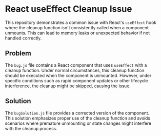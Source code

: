 # React useEffect Cleanup Issue

This repository demonstrates a common issue with React's `useEffect` hook where the cleanup function isn't consistently called when a component unmounts.  This can lead to memory leaks or unexpected behavior if not handled correctly.

## Problem

The `bug.js` file contains a React component that uses `useEffect` with a cleanup function.  Under normal circumstances, this cleanup function should be executed when the component is unmounted. However, under specific conditions such as rapid component updates or other lifecycle interference, the cleanup might be skipped, causing the issue.

## Solution

The `bugSolution.js` file provides a corrected version of the component. This solution emphasizes proper use of the cleanup function and avoids scenarios where premature unmounting or state changes might interfere with the cleanup process.